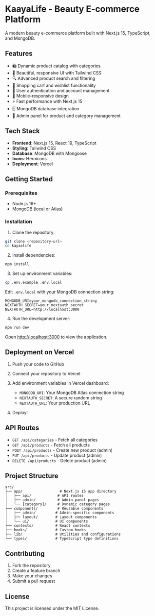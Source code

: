# KaayaLife - Beauty E-commerce Platform

A modern beauty e-commerce platform built with Next.js 15, TypeScript, and MongoDB.

## Features

- 🛍️ Dynamic product catalog with categories
- 🎨 Beautiful, responsive UI with Tailwind CSS
- 🔍 Advanced product search and filtering
- 🛒 Shopping cart and wishlist functionality
- 👤 User authentication and account management
- 📱 Mobile-responsive design
- ⚡ Fast performance with Next.js 15
- 🗄️ MongoDB database integration
- 🎯 Admin panel for product and category management

## Tech Stack

- **Frontend**: Next.js 15, React 19, TypeScript
- **Styling**: Tailwind CSS
- **Database**: MongoDB with Mongoose
- **Icons**: Heroicons
- **Deployment**: Vercel

## Getting Started

### Prerequisites

- Node.js 18+ 
- MongoDB (local or Atlas)

### Installation

1. Clone the repository:
```bash
git clone <repository-url>
cd kayaalife
```

2. Install dependencies:
```bash
npm install
```

3. Set up environment variables:
```bash
cp .env.example .env.local
```

Edit `.env.local` with your MongoDB connection string:
```
MONGODB_URI=your_mongodb_connection_string
NEXTAUTH_SECRET=your_nextauth_secret
NEXTAUTH_URL=http://localhost:3000
```

4. Run the development server:
```bash
npm run dev
```

Open [http://localhost:3000](http://localhost:3000) to view the application.

## Deployment on Vercel

1. Push your code to GitHub
2. Connect your repository to Vercel
3. Add environment variables in Vercel dashboard:
   - `MONGODB_URI`: Your MongoDB Atlas connection string
   - `NEXTAUTH_SECRET`: A secure random string
   - `NEXTAUTH_URL`: Your production URL

4. Deploy!

## API Routes

- `GET /api/categories` - Fetch all categories
- `GET /api/products` - Fetch all products
- `POST /api/products` - Create new product (admin)
- `PUT /api/products` - Update product (admin)
- `DELETE /api/products` - Delete product (admin)

## Project Structure

```
src/
├── app/                 # Next.js 15 app directory
│   ├── api/            # API routes
│   ├── admin/          # Admin panel pages
│   └── [category]/     # Dynamic category pages
├── components/         # Reusable components
│   ├── admin/         # Admin-specific components
│   ├── layout/        # Layout components
│   └── ui/            # UI components
├── contexts/          # React contexts
├── hooks/             # Custom hooks
├── lib/               # Utilities and configurations
└── types/             # TypeScript type definitions
```

## Contributing

1. Fork the repository
2. Create a feature branch
3. Make your changes
4. Submit a pull request

## License

This project is licensed under the MIT License.